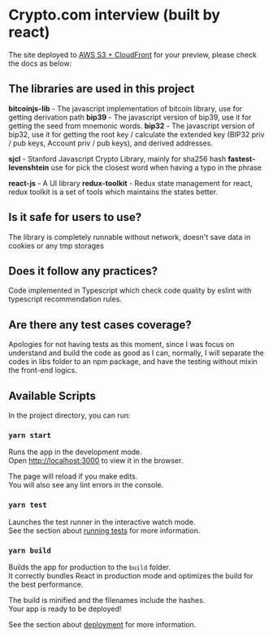 # Crypto.com interview (built by react)

The site deployed to [AWS S3 + CloudFront](https://d1p37yk9w71ory.cloudfront.net/index.html) for your preview, please check the docs as below:

## The libraries are used in this project

**bitcoinjs-lib** - The javascript implementation of bitcoin library, use for getting derivation path
**bip39** - The javascript version of bip39, use it for getting the seed from mnemonic words.
**bip32** - The javascript version of bip32, use it for getting the root key / calculate the extended key (BIP32 priv / pub keys, Account priv / pub keys), and derived addresses.

**sjcl** - Stanford Javascript Crypto Library, mainly for sha256 hash
**fastest-levenshtein** use for pick the closest word when having a typo in the phrase

**react-js** - A UI library
**redux-toolkit** - Redux state management for react, redux toolkit is a set of tools which maintains the states better.

## Is it safe for users to use?

The library is completely runnable without network, doesn't save data in cookies or any tmp storages

## Does it follow any practices?

Code implemented in Typescript which check code quality by eslint with typescript recommendation rules.

## Are there any test cases coverage?

Apologies for not having tests as this moment, since I was focus on understand and build the code as good as I can, normally, I will separate the codes in libs folder to an npm package, and have the testing without mixin the front-end logics.

## Available Scripts

In the project directory, you can run:

### `yarn start`

Runs the app in the development mode.\
Open [http://localhost:3000](http://localhost:3000) to view it in the browser.

The page will reload if you make edits.\
You will also see any lint errors in the console.

### `yarn test`

Launches the test runner in the interactive watch mode.\
See the section about [running tests](https://facebook.github.io/create-react-app/docs/running-tests) for more information.

### `yarn build`

Builds the app for production to the `build` folder.\
It correctly bundles React in production mode and optimizes the build for the best performance.

The build is minified and the filenames include the hashes.\
Your app is ready to be deployed!

See the section about [deployment](https://facebook.github.io/create-react-app/docs/deployment) for more information.
